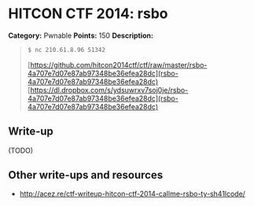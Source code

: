 # HITCON CTF 2014: rsbo

**Category:** Pwnable
**Points:** 150
**Description:**

> ```bash
> $ nc 210.61.8.96 51342
> ```
>
> [https://github.com/hitcon2014ctf/ctf/raw/master/rsbo-4a707e7d07e87ab97348be36efea28dc](rsbo-4a707e7d07e87ab97348be36efea28dc)
> [https://dl.dropbox.com/s/ydsuwrxv7soj0je/rsbo-4a707e7d07e87ab97348be36efea28dc](rsbo-4a707e7d07e87ab97348be36efea28dc)

## Write-up

(TODO)

## Other write-ups and resources

* http://acez.re/ctf-writeup-hitcon-ctf-2014-callme-rsbo-ty-sh41lcode/
